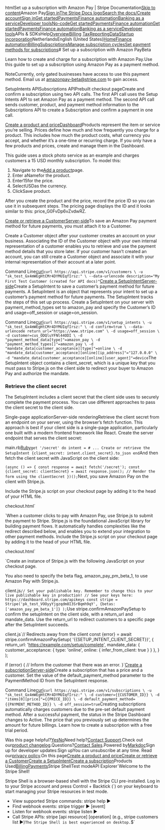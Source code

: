htmlSet up a subscription with Amazon Pay | Stripe Documentation[Skip to content](#main-content)Amazon Pay[Sign in](https://dashboard.stripe.com/login?redirect=https%3A%2F%2Fdocs.stripe.com%2Fbilling%2Fsubscriptions%2Famazon-pay)[The Stripe Docs logo](/)[Search the docs/](#)[Create account](https://dashboard.stripe.com/register/billing)[Sign in](https://dashboard.stripe.com/login?redirect=https%3A%2F%2Fdocs.stripe.com%2Fbilling%2Fsubscriptions%2Famazon-pay)[Get started](/get-started)[Payments](/payments)[Finance automation](/finance-automation)[Banking as a service](/financial-services)[Developer tools](/development)[No-code](/no-code)[Get started](/get-started)[Payments](/payments)[Finance automation](/finance-automation)[](#)[Get started](/get-started)[Payments](/payments)[Finance automation](/finance-automation)[Banking as a service](/financial-services)[Developer tools](/development)[](#)APIs & SDKsHelp[Overview](/docs/finance-automation)[Billing](#)
[Tax](#)[Reporting](#)[Data](#)[Startup incorporation](#)NetherlandsEnglish (United States)[](#)[](#)[Home](/docs)[Finance automation](/docs/finance-automation)[Billing](/docs/billing)[Subscriptions](/docs/subscriptions)[Manage subscription cycles](/docs/billing/subscriptions/change)[Set payment methods for subscriptions](/docs/billing/subscriptions/payment-methods-setting)# Set up a subscription with Amazon PayBeta

Learn how to create and charge for a subscription with Amazon Pay.Use this guide to set up a subscription using Amazon Pay as a payment method.

NoteCurrently, only gated businesses have access to use this payment method. Email us at amazonpay-beta@stripe.com to gain access.

SetupIntents APISubscriptions APIPrebuilt checkout pageCreate and confirm a subscription using two API calls. The first API call uses the Setup Intents API to set Amazon Pay as a payment method. The second API call sends customer, product, and payment method information to the Subscriptions API to create a Subscription and confirm a payment in one call.

[Create a product and priceDashboard](#create-product-plan-code)Products represent the item or service you’re selling. Prices define how much and how frequently you charge for a product. This includes how much the product costs, what currency you accept, and whether it’s a one-time or recurring charge. If you only have a few products and prices, create and manage them in the Dashboard.

This guide uses a stock photo service as an example and charges customers a 15 USD monthly subscription. To model this:

1. Navigate to the[Add a product](https://dashboard.stripe.com/test/products/create)page.
2. Enter aNamefor the product.
3. Enter15for the price.
4. SelectUSDas the currency.
5. ClickSave product.

After you create the product and the price, record the price ID so you can use it in subsequent steps. The pricing page displays the ID and it looks similar to this: price_G0FvDp6vZvdwRZ.

[Create or retrieve a CustomerServer-side](#web-create-customer)To save an Amazon Pay payment method for future payments, you must attach it to a Customer.

Create a Customer object after your customer creates an account on your business. Associating the ID of the Customer object with your own internal representation of a customer enables you to retrieve and use the payment method details that you store later. If your customer hasn’t created an account, you can still create a Customer object and associate it with your internal representation of their account at a later point.

Command Line[curl](#)`curl https://api.stripe.com/v1/customers \
  -u "sk_test_Gx4mWEgHtCMr4DYMUIqfIrsz:" \
  --data-urlencode description="My First Test Customer (created for API docs)"`[Create a SetupIntentServer-side](#create-setup-intent)Create a SetupIntent to save a customer’s payment method for future payments. A SetupIntent is an object that represents your intent to set up a customer’s payment method for future payments. The SetupIntent tracks the steps of this set up process. Create a SetupIntent on your server with payment_method_types set to amazon_pay and specify the Customer’s ID and usage=off_session or usage=on_session.

Command Line[curl](#)`curl https://api.stripe.com/v1/setup_intents \
  -u "sk_test_Gx4mWEgHtCMr4DYMUIqfIrsz:" \
  -d confirm=true \
  --data-urlencode return_url="https://www.stripe.com" \
  -d usage=off_session \
  -d customer=cus_ODQluYFNl44ODI \
  -d "payment_method_data[type]"=amazon_pay \
  -d "payment_method_types[]"=amazon_pay \
  -d "mandate_data[customer_acceptance][type]"=online \
  -d "mandate_data[customer_acceptance][online][ip_address]"="127.0.0.0" \
  -d "mandate_data[customer_acceptance][online][user_agent]"=device`The SetupIntent object contains a client_secret, which is a unique key that you must pass to Stripe.js on the client side to redirect your buyer to Amazon Pay and authorize the mandate.

### Retrieve the client secret

The SetupIntent includes a client secret that the client side uses to securely complete the payment process. You can use different approaches to pass the client secret to the client side.

Single-page applicationServer-side renderingRetrieve the client secret from an endpoint on your server, using the browser’s fetch function. This approach is best if your client side is a single-page application, particularly one built with a modern frontend framework like React. Create the server endpoint that serves the client secret:

main.rb[Ruby](#)`get '/secret' do
  intent = # ... Create or retrieve the SetupIntent
  {client_secret: intent.client_secret}.to_json
end`And then fetch the client secret with JavaScript on the client side:

`(async () => {
  const response = await fetch('/secret');
  const {client_secret: clientSecret} = await response.json();
  // Render the form using the clientSecret
})();`Next, you save Amazon Pay on the client with Stripe.js.

Include the Stripe.js script on your checkout page by adding it to the head of your HTML file.

checkout.html`<head>
  <title>Checkout</title>
  <script src="https://js.stripe.com/v3/"></script>
</head>`When a customer clicks to pay with Amazon Pay, use Stripe.js to submit the payment to Stripe. Stripe.js is the foundational JavaScript library for building payment flows. It automatically handles complexities like the redirect described below, and enables you to extend your integration to other payment methods. Include the Stripe.js script on your checkout page by adding it to the head of your HTML file.

checkout.html`<head>
  <title>Checkout</title>
  <script src="https://js.stripe.com/v3/"></script>
</head>`Create an instance of Stripe.js with the following JavaScript on your checkout page.

You also need to specify the beta flag, amazon_pay_pm_beta_1, to use Amazon Pay with Stripe.js.

client.js`// Set your publishable key. Remember to change this to your live publishable key in production!
// See your keys here: https://dashboard.stripe.com/apikeys
const stripe = Stripe('pk_test_VOOyyYjgzqdm8I3SrBqmh9qY',
  {betas: ['amazon_pay_pm_beta_1']}
);`Use stripe.confirmAmazonPaySetup to confirm the setupIntent on the client side, with a return_url and mandate_data. Use the return_url to redirect customers to a specific page after the SetupIntent succeeds.

client.js`// Redirects away from the client
 const {error} = await stripe.confirmAmazonPaySetup(
   '{{SETUP_INTENT_CLIENT_SECRET}}',
   {
     return_url: 'https://example.com/setup/complete',
     mandate_data: {
       customer_acceptance: {
         type: 'online',
         online: {
             infer_from_client: true
         }
       }
     },
   }
 );

 if (error) {
   // Inform the customer that there was an error.
 }`[Create a subscriptionServer-side](#create-subscription)Create a subscription that has a price and a customer. Set the value of the default_payment_method parameter to the PaymentMethod ID from the SetupIntent response.

Command Line[curl](#)`curl https://api.stripe.com/v1/subscriptions \
  -u "sk_test_Gx4mWEgHtCMr4DYMUIqfIrsz:" \
  -d customer={{CUSTOMER_ID}} \
  -d "items[0][price]"={{PRICE_ID}} \
  -d default_payment_method={{PAYMENT_METHOD_ID}} \
  -d off_session=true`Creating subscriptions automatically charges customers due to the pre-set default payment method. After a successful payment, the status in the Stripe Dashboard changes to Active. The price that you previously set up determines the amount for future billings. Learn how to create a subscription with a free trial period.

Was this page helpful?[Yes](#)[No](#)Need help?[Contact Support](https://support.stripe.com/).Check out our[product changelog](https://stripe.com/blog/changelog).Questions?[Contact Sales](https://stripe.com/contact/sales).Powered by[Markdoc](https://markdoc.dev)Sign up for developer updates:Sign upYou can unsubscribe at any time. Read our[privacy policy](https://stripe.com/privacy).On this page[Create a product and price](#create-product-plan-code)[Create or retrieve a Customer](#web-create-customer)[Create a SetupIntent](#create-setup-intent)[Create a subscription](#create-subscription)Products Used[Billing](/billing)[Payments](/payments)Stripe ShellTest modeAPI Explorer[](https://stripe.com/docs/stripe-cli#install)`Welcome to the Stripe Shell!

Stripe Shell is a browser-based shell with the Stripe CLI pre-installed. Log in to your
Stripe account and press Control + Backtick (`) on your keyboard to start managing your Stripe
resources in test mode.

- View supported Stripe commands: stripe help ▶️
- Find webhook events: stripe trigger ▶️ [event]
- Listen for webhook events: stripe listen ▶
- Call Stripe APIs: stripe [api resource] [operation] (e.g., stripe customers list ▶️)`The Stripe Shell is best experienced on desktop.`$`
